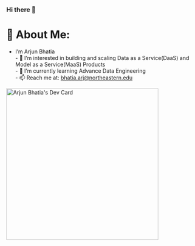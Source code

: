 ### Hi there 👋
# 💫 About Me:
- I’m Arjun Bhatia<br>- 👀 I’m interested in building and scaling Data as a Service(DaaS) and Model as a Service(MaaS) Products<br>- 🌱 I’m currently learning Advance Data Engineering <br>- 📫 Reach me at: <a href = "mailto: bhatia.arj@northeastern.edu">bhatia.arj@northeastern.edu</a>

<a href="https://app.daily.dev/arjunbhatia"><img src="https://api.daily.dev/devcards/0449cdb570934c09904670a191320acb.png?r=dkg" width="400" alt="Arjun Bhatia's Dev Card"/></a>

<!--
**bhatiaarjun19/bhatiaarjun19** is a ✨ _special_ ✨ repository because its `README.md` (this file) appears on your GitHub profile.

Here are some ideas to get you started:

- 🔭 I’m currently working on ...
- 🌱 I’m currently learning ...
- 👯 I’m looking to collaborate on ...
- 🤔 I’m looking for help with ...
- 💬 Ask me about ...
- 📫 How to reach me: ...
- 😄 Pronouns: ...
- ⚡ Fun fact: ...
-->
